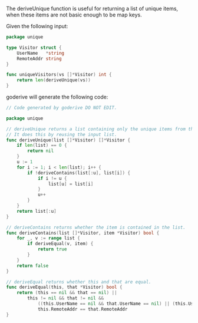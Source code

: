 The deriveUnique function is useful for returning a list of unique items, when these items are not basic enough to be map keys.

Given the following input:

```go
package unique

type Visitor struct {
	UserName   *string
	RemoteAddr string
}

func uniqueVisitors(vs []*Visitor) int {
	return len(deriveUnique(vs))
}
```

goderive will generate the following code:

```go
// Code generated by goderive DO NOT EDIT.

package unique

// deriveUnique returns a list containing only the unique items from the input list.
// It does this by reusing the input list.
func deriveUnique(list []*Visitor) []*Visitor {
	if len(list) == 0 {
		return nil
	}
	u := 1
	for i := 1; i < len(list); i++ {
		if !deriveContains(list[:u], list[i]) {
			if i != u {
				list[u] = list[i]
			}
			u++
		}
	}
	return list[:u]
}

// deriveContains returns whether the item is contained in the list.
func deriveContains(list []*Visitor, item *Visitor) bool {
	for _, v := range list {
		if deriveEqual(v, item) {
			return true
		}
	}
	return false
}

// deriveEqual returns whether this and that are equal.
func deriveEqual(this, that *Visitor) bool {
	return (this == nil && that == nil) ||
		this != nil && that != nil &&
			((this.UserName == nil && that.UserName == nil) || (this.UserName != nil && that.UserName != nil && *(this.UserName) == *(that.UserName))) &&
			this.RemoteAddr == that.RemoteAddr
}
```